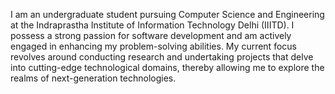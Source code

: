 I am an undergraduate student pursuing Computer Science and Engineering at the Indraprastha Institute of Information Technology Delhi (IIITD). I possess a strong passion for software development and am actively engaged in enhancing my problem-solving abilities. My current focus revolves around conducting research and undertaking projects that delve into cutting-edge technological domains, thereby allowing me to explore the realms of next-generation technologies.

<!---
Ankush-Gupta04/Ankush-Gupta04 is a ✨ special ✨ repository because its `README.md` (this file) appears on your GitHub profile.
You can click the Preview link to take a look at your changes.
--->
